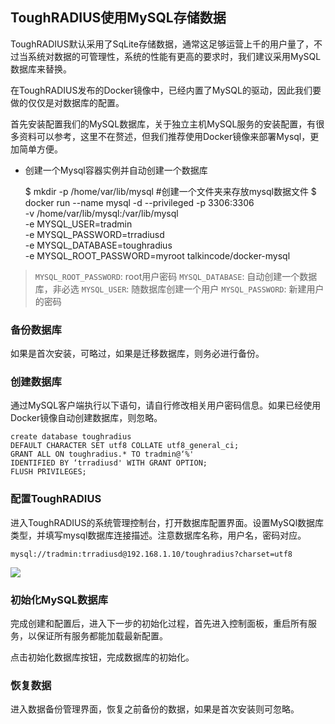 
## ToughRADIUS使用MySQL存储数据

ToughRADIUS默认采用了SqLite存储数据，通常这足够运营上千的用户量了，不过当系统对数据的可管理性，系统的性能有更高的要求时，我们建议采用MySQL数据库来替换。

在ToughRADIUS发布的Docker镜像中，已经内置了MySQL的驱动，因此我们要做的仅仅是对数据库的配置。

首先安装配置我们的MySQL数据库，关于独立主机MySQL服务的安装配置，有很多资料可以参考，这里不在赘述，但我们推荐使用Docker镜像来部署Mysql，更加简单方便。

-  创建一个Mysql容器实例并自动创建一个数据库

	$ mkdir -p /home/var/lib/mysql  #创建一个文件夹来存放mysql数据文件
	$ docker run --name mysql -d --privileged -p 3306:3306 \
		-v /home/var/lib/mysql:/var/lib/mysql \
		-e MYSQL_USER=tradmin \
		-e MYSQL_PASSWORD=trradiusd \
		-e MYSQL_DATABASE=toughradius \
		-e MYSQL_ROOT_PASSWORD=myroot talkincode/docker-mysql

>   `MYSQL_ROOT_PASSWORD`: root用户密码
>   `MYSQL_DATABASE`: 自动创建一个数据库，非必选
>   `MYSQL_USER`: 随数据库创建一个用户
>   `MYSQL_PASSWORD`: 新建用户的密码


### 备份数据库

如果是首次安装，可略过，如果是迁移数据库，则务必进行备份。

### 创建数据库

通过MySQL客户端执行以下语句，请自行修改相关用户密码信息。如果已经使用Docker镜像自动创建数据库，则忽略。

	create database toughradius DEFAULT CHARACTER SET utf8 COLLATE utf8_general_ci; 
	GRANT ALL ON toughradius.* TO tradmin@‘%' IDENTIFIED BY ‘trradiusd' WITH GRANT OPTION; 
	FLUSH PRIVILEGES; 

### 配置ToughRADIUS

进入ToughRADIUS的系统管理控制台，打开数据库配置界面。设置MySQl数据库类型，并填写mysql数据库连接描述。注意数据库名称，用户名，密码对应。

	mysql://tradmin:trradiusd@192.168.1.10/toughradius?charset=utf8

![][image-1]

### 初始化MySQL数据库

完成创建和配置后，进入下一步的初始化过程，首先进入控制面板，重启所有服务，以保证所有服务都能加载最新配置。

点击初始化数据库按钮，完成数据库的初始化。

### 恢复数据

进入数据备份管理界面，恢复之前备份的数据，如果是首次安装则可忽略。

[image-1]:	../imgs/adv_mysql_config.jpg